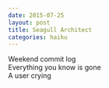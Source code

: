 ```yaml
---
date: 2015-07-25
layout: post
title: Seagull Architect
categories: haiku
---
```


Weekend commit log  
Everything you know is gone  
A user crying
